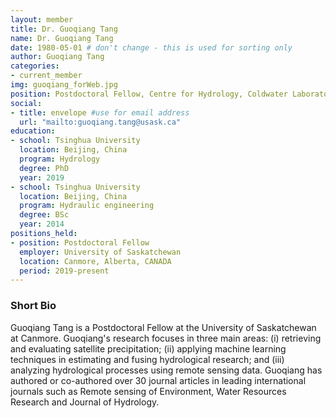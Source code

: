 ```yaml
---
layout: member
title: Dr. Guoqiang Tang
name: Dr. Guoqiang Tang
date: 1980-05-01 # don't change - this is used for sorting only
author: Guoqiang Tang
categories:
- current_member
img: guoqiang_forWeb.jpg
position: Postdoctoral Fellow, Centre for Hydrology, Coldwater Laboratory 
social:
- title: envelope #use for email address
  url: "mailto:guoqiang.tang@usask.ca"
education:
- school: Tsinghua University
  location: Beijing, China
  program: Hydrology
  degree: PhD
  year: 2019
- school: Tsinghua University
  location: Beijing, China
  program: Hydraulic engineering
  degree: BSc
  year: 2014
positions_held:
- position: Postdoctoral Fellow
  employer: University of Saskatchewan
  location: Canmore, Alberta, CANADA
  period: 2019-present
---
```


### Short Bio
Guoqiang Tang is a Postdoctoral Fellow at the University of Saskatchewan at Canmore. Guoqiang's research focuses in three main areas: (i) retrieving and evaluating satellite precipitation; (ii) applying machine learning techniques in estimating and fusing hydrological research; and (iii) analyzing hydrological processes using remote sensing data. Guoqiang has authored or co-authored over 30 journal articles in leading international journals such as Remote sensing of Environment, Water Resources Research and Journal of Hydrology.
